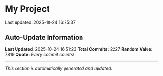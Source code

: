 # My Project


Last updated: 2025-10-24 16:25:37


























































































































































































































































































































































































































































































































































































































































































































































































































































































































































































































































































































































































































































































































































































































































































































































































































































































































































































































































































































































































































































































































































































































































































































































































































































































































































































































































































































## Auto-Update Information

**Last Updated:** 2025-10-24 16:51:23
**Total Commits:** 2227
**Random Value:** 7819
**Quote:** _Every commit counts!_

---
_This section is automatically generated and updated._